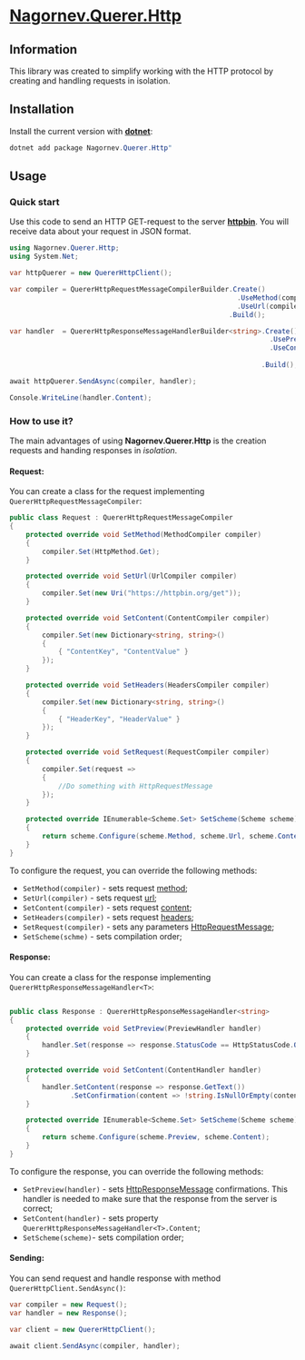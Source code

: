 # [Nagornev.Querer.Http](https://github.com/nagornev/Nagornev.Querer.Http)

## Information

This library was created to simplify working with the HTTP protocol by creating and handling requests in isolation.

## Installation

Install the current version with __[dotnet](https://dotnet.microsoft.com/ru-ru/)__:
```C#
dotnet add package Nagornev.Querer.Http"
```

## Usage

### Quick start

Use this code to send an HTTP GET-request to the server __[httpbin](https://httpbin.org)__. You will receive data about your request in JSON format.

```C#
using Nagornev.Querer.Http;
using System.Net;

var httpQuerer = new QuererHttpClient();

var compiler = QuererHttpRequestMessageCompilerBuilder.Create()
                                                        .UseMethod(compiler => compiler.Set(HttpMethod.Get))
                                                        .UseUrl(compiler => compiler.Set(new Uri("https://httpbin.org/get")))
                                                      .Build();

var handler  = QuererHttpResponseMessageHandlerBuilder<string>.Create()
                                                                .UsePreview(handler => handler.Set(response => response.StatusCode == HttpStatusCode.OK))
                                                                .UseContent(handler => handler.SetContent(response => response.GetText())
                                                                                              .SetConfirmation(content => !string.IsNullOrEmpty(content)))
                                                              .Build();

await httpQuerer.SendAsync(compiler, handler);

Console.WriteLine(handler.Content);
```

### How to use it?

The main advantages of using __Nagornev.Querer.Http__ is the creation requests and handing responses in _isolation_.

#### Request:

You can create a class for the request implementing ```QuererHttpRequestMessageCompiler```:

```C#
public class Request : QuererHttpRequestMessageCompiler
{
    protected override void SetMethod(MethodCompiler compiler)
    {
        compiler.Set(HttpMethod.Get);
    }

    protected override void SetUrl(UrlCompiler compiler)
    {
        compiler.Set(new Uri("https://httpbin.org/get"));
    }

    protected override void SetContent(ContentCompiler compiler)
    {
        compiler.Set(new Dictionary<string, string>()
        {
            { "ContentKey", "ContentValue" }
        });
    }

    protected override void SetHeaders(HeadersCompiler compiler)
    {
        compiler.Set(new Dictionary<string, string>()
        {
            { "HeaderKey", "HeaderValue" }
        });
    }

    protected override void SetRequest(RequestCompiler compiler)
    {
        compiler.Set(request =>
        {
            //Do something with HttpRequestMessage
        });
    }

    protected override IEnumerable<Scheme.Set> SetScheme(Scheme scheme)
    {
        return scheme.Configure(scheme.Method, scheme.Url, scheme.Content, scheme.Headers, scheme.Request);
    }
}
```

To configure the request, you can override the following methods:
- ```SetMethod(compiler)``` - sets request [method](https://learn.microsoft.com/ru-ru/dotnet/api/system.net.http.httpmethod?view=net-8.0);
- ```SetUrl(compiler)``` - sets request [url](https://learn.microsoft.com/ru-ru/dotnet/api/system.uri?view=net-8.0);
- ```SetContent(compiler)``` - sets request [content](https://learn.microsoft.com/ru-ru/dotnet/api/system.net.http.httpcontent?view=net-8.0);
- ```SetHeaders(compiler)``` - sets request [headers](https://learn.microsoft.com/ru-ru/dotnet/api/system.net.http.headers.httpheaders?view=net-8.0);
- ```SetRequest(compiler)``` - sets any parameters [HttpRequestMessage](https://learn.microsoft.com/ru-ru/dotnet/api/system.net.http.httprequestmessage?view=net-8.0);
- ```SetScheme(schme)``` - sets compilation order;

#### Response:

You can create a class for the response implementing ```QuererHttpResponseMessageHandler<T>```:

```C#

public class Response : QuererHttpResponseMessageHandler<string>
{
    protected override void SetPreview(PreviewHandler handler)
    {
        handler.Set(response => response.StatusCode == HttpStatusCode.OK);
    }

    protected override void SetContent(ContentHandler handler)
    {
        handler.SetContent(response => response.GetText())
               .SetConfirmation(content => !string.IsNullOrEmpty(content));
    }

    protected override IEnumerable<Scheme.Set> SetScheme(Scheme scheme)
    {
        return scheme.Configure(scheme.Preview, scheme.Content);
    }
}
```

To configure the response, you can override the following methods:
- ```SetPreview(handler)``` - sets [HttpResponseMessage](https://learn.microsoft.com/ru-ru/dotnet/api/system.net.http.httpresponsemessage?view=net-8.0) confirmations. This handler is needed to make sure that the response from the server is correct;
- ```SetContent(handler)``` - sets property ```QuererHttpResponseMessageHandler<T>.Content```;
- ```SetScheme(scheme)```- sets compilation order;

#### Sending:

You can send request and handle response with method ```QuererHttpClient.SendAsync()```:

```C#
var compiler = new Request();
var handler = new Response();

var client = new QuererHttpClient();

await client.SendAsync(compiler, handler);
```
